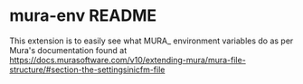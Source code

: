 # mura-env README

This extension is to easily see what MURA_ environment variables do as per Mura's documentation found at https://docs.murasoftware.com/v10/extending-mura/mura-file-structure/#section-the-settingsinicfm-file